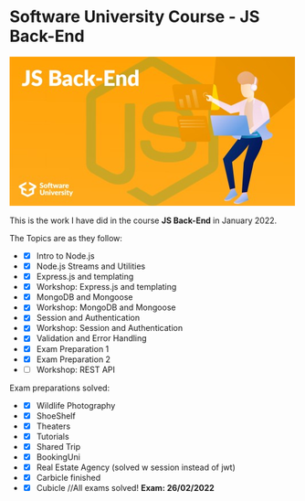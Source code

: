 # Software University Course - JS Back-End #

![js back-end](/js-back-end.jpg)

This is the work I have did in the course **JS Back-End** in January 2022.

The Topics are as they follow:

* - [x] Intro to Node.js
* - [x] Node.js Streams and Utilities
* - [x] Express.js and templating
* - [x] Workshop: Express.js and templating
* - [x] MongoDB and Mongoose
* - [x] Workshop: MongoDB and Mongoose
* - [x] Session and Authentication
* - [x] Workshop: Session and Authentication
* - [x] Validation and Error Handling
* - [x] Exam Preparation 1
* - [x] Exam Preparation 2
* - [ ] Workshop: REST API

Exam preparations solved:

* - [x] Wildlife Photography
* - [x] ShoeShelf
* - [x] Theaters
* - [x] Tutorials
* - [x] Shared Trip
* - [x] BookingUni
* - [x] Real Estate Agency (solved w session instead of jwt)
* - [x] Carbicle finished
* - [x] Cubicle
//All exams solved!
**Exam: 26/02/2022**